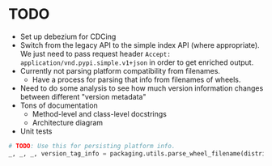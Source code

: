 # TODO

- Set up debezium for CDCing 
- Switch from the legacy API to the simple index API (where appropriate). We just need to pass request header `Accept: application/vnd.pypi.simple.v1+json` in order to get enriched output.
- Currently not parsing platform compatibility from filenames.
  - Have a process for parsing that info from filenames of wheels.
- Need to do some analysis to see how much version information changes between different "version metadata"
- Tons of documentation
  - Method-level and class-level docstrings
  - Architecture diagram
- Unit tests

```py
# TODO: Use this for persisting platform info.
_, _, _, version_tag_info = packaging.utils.parse_wheel_filename(distribution['filename'])
```
